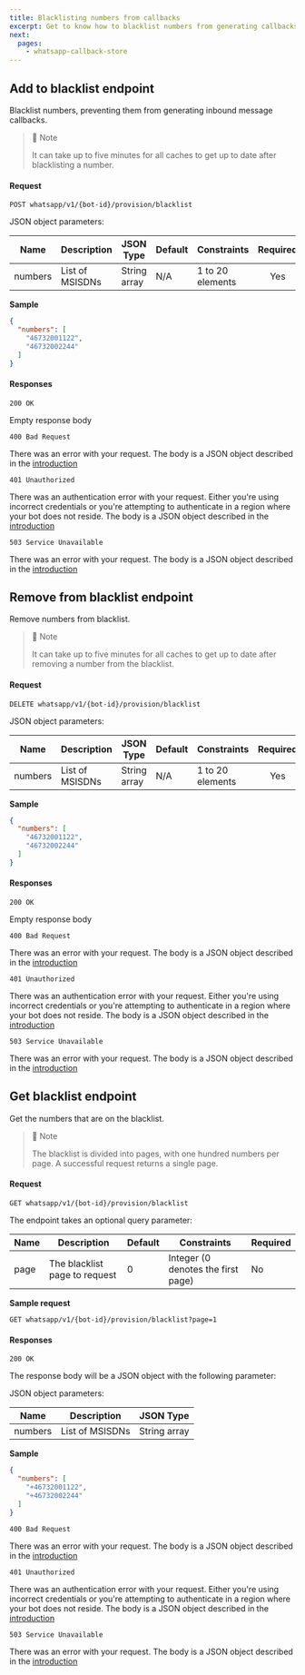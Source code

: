 ```yaml
---
title: Blacklisting numbers from callbacks
excerpt: Get to know how to blacklist numbers from generating callbacks.
next:
  pages:
    - whatsapp-callback-store
---
```

## Add to blacklist endpoint

Blacklist numbers, preventing them from generating inbound message callbacks.


> 📘 Note
>
> It can take up to five minutes for all caches to get up to date after blacklisting a number.


#### Request

`POST whatsapp/v1/{bot-id}/provision/blacklist`

JSON object parameters:

| Name    | Description                      | JSON Type    | Default    | Constraints           | Required |
| ------- | -------------------------------- | ------------ | ---------- | --------------------- | :------: |
| numbers | List of MSISDNs                  | String array | N/A        | 1 to 20 elements      | Yes      |

**Sample**
```json
{
  "numbers": [
    "46732001122",
    "46732002244"
  ]
}
```

#### Responses

`200 OK`

Empty response body

`400 Bad Request`

There was an error with your request. The body is a JSON object described in the [introduction](doc:whatsapp-introduction#http-errors)

`401 Unauthorized`

There was an authentication error with your request. Either you're using incorrect credentials or you're attempting to authenticate
in a region where your bot does not reside. The body is a JSON object described in the [introduction](doc:whatsapp-introduction#http-errors)

`503 Service Unavailable`

There was an error with your request. The body is a JSON object described in the [introduction](doc:whatsapp-introduction#http-errors)

## Remove from blacklist endpoint

Remove numbers from blacklist.

> 📘 Note
>
> It can take up to five minutes for all caches to get up to date after removing a number from the blacklist.


#### Request

`DELETE whatsapp/v1/{bot-id}/provision/blacklist`

JSON object parameters:

| Name    | Description                      | JSON Type    | Default    | Constraints           | Required |
| ------- | -------------------------------- | ------------ | ---------- | --------------------- | :------: |
| numbers | List of MSISDNs                  | String array | N/A        | 1 to 20 elements      | Yes      |

**Sample**
```json
{
  "numbers": [
    "46732001122",
    "46732002244"
  ]
}
```

#### Responses

`200 OK`

Empty response body

`400 Bad Request`

There was an error with your request. The body is a JSON object described in the [introduction](doc:whatsapp-introduction#http-errors)

`401 Unauthorized`

There was an authentication error with your request. Either you're using incorrect credentials or you're attempting to authenticate
in a region where your bot does not reside. The body is a JSON object described in the [introduction](doc:whatsapp-introduction#http-errors)

`503 Service Unavailable`

There was an error with your request. The body is a JSON object described in the [introduction](doc:whatsapp-introduction#http-errors)

## Get blacklist endpoint

Get the numbers that are on the blacklist.

> 📘 Note
>
> The blacklist is divided into pages, with one hundred numbers per page. A successful request returns a single page.

#### Request

`GET whatsapp/v1/{bot-id}/provision/blacklist`

The endpoint takes an optional query parameter:

| Name  | Description                                 | Default   | Constraints                        | Required |
| ------| --------------------------------------------| --------- | ---------------------------------- | -------- |
| page  | The blacklist page to request               | 0         | Integer (0 denotes the first page) | No       |

**Sample request**

`GET whatsapp/v1/{bot-id}/provision/blacklist?page=1`

#### Responses

`200 OK`

The response body will be a JSON object with the following parameter:

JSON object parameters:

| Name    | Description                      | JSON Type    |
| ------- | -------------------------------- | ------------ |
| numbers | List of MSISDNs                  | String array |

**Sample**
```json
{
  "numbers": [
    "+46732001122",
    "+46732002244"
  ]
}
```

`400 Bad Request`

There was an error with your request. The body is a JSON object described in the [introduction](doc:whatsapp-introduction#http-errors)

`401 Unauthorized`

There was an authentication error with your request. Either you're using incorrect credentials or you're attempting to authenticate
in a region where your bot does not reside. The body is a JSON object described in the [introduction](doc:whatsapp-introduction#http-errors)

`503 Service Unavailable`

There was an error with your request. The body is a JSON object described in the [introduction](doc:whatsapp-introduction#http-errors)
